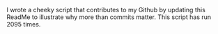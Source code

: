 I wrote a cheeky script that contributes to my Github by updating this ReadMe to illustrate why more than commits matter. This script has run 2095 times.